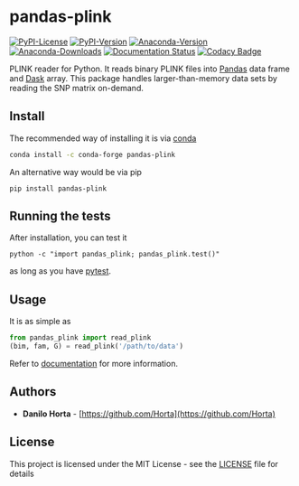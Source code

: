 # pandas-plink

[![PyPI-License](https://img.shields.io/pypi/l/pandas-plink.svg?style=flat-square)](https://pypi.python.org/pypi/pandas-plink/)
[![PyPI-Version](https://img.shields.io/pypi/v/pandas-plink.svg?style=flat-square)](https://pypi.python.org/pypi/pandas-plink/) [![Anaconda-Version](https://anaconda.org/conda-forge/pandas-plink/badges/version.svg)](https://anaconda.org/conda-forge/pandas-plink) [![Anaconda-Downloads](https://anaconda.org/conda-forge/pandas-plink/badges/downloads.svg)](https://anaconda.org/conda-forge/pandas-plink) [![Documentation Status](https://readthedocs.org/projects/pandas-plink/badge/?style=flat-square&version=master)](https://pandas-plink.readthedocs.io/)
[![Codacy Badge](https://api.codacy.com/project/badge/Grade/279d016293724b79ad8e667c1440d3d0)](https://www.codacy.com/app/danilo.horta/pandas-plink?utm_source=github.com&amp;utm_medium=referral&amp;utm_content=limix/pandas-plink&amp;utm_campaign=Badge_Grade)

PLINK reader for Python.
It reads binary PLINK files into [Pandas](http://pandas.pydata.org) data frame
and [Dask](http://dask.pydata.org/en/latest/index.html) array.
This package handles larger-than-memory data sets by reading the SNP matrix
on-demand.

## Install

The recommended way of installing it is via
[conda](http://conda.pydata.org/docs/index.html)

```bash
conda install -c conda-forge pandas-plink
```

An alternative way would be via pip

```
pip install pandas-plink
```

## Running the tests

After installation, you can test it
```
python -c "import pandas_plink; pandas_plink.test()"
```
as long as you have [pytest](http://docs.pytest.org/en/latest/).

## Usage

It is as simple as

```python
from pandas_plink import read_plink
(bim, fam, G) = read_plink('/path/to/data')
```

Refer to [documentation](http://pandas-plink.readthedocs.io/en/latest/)
for more information.

## Authors

* **Danilo Horta** - [https://github.com/Horta](https://github.com/Horta)

## License

This project is licensed under the MIT License - see the
[LICENSE](LICENSE) file for details
